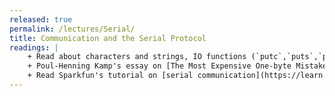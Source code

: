```yaml
---
released: true
permalink: /lectures/Serial/
title: Communication and the Serial Protocol
readings: |
    + Read about characters and strings, IO functions (`putc`,`puts`,`printf`), and structures (Sections 1.5, 1.6, 1.9, 5.5, 6, 7 in K&amp;R; or Section 3 in [EssentialC](http://cslibrary.stanford.edu/101/EssentialC.pdf)).
    + Poul-Henning Kamp's essay on [The Most Expensive One-byte Mistake](https://queue.acm.org/detail.cfm?id=2010365). _Did Ken, Dennis, and Brian choose wrong with NUL-terminated text strings?_
    + Read Sparkfun's tutorial on [serial communication](https://learn.sparkfun.com/tutorials/serial-communication/all).
---
```




